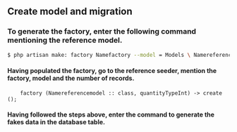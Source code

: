 ## Create model and migration

### To generate the factory, enter the following command mentioning the reference model.

``` bash
$ php artisan make: factory Namefactory --model = Models \ Namereferencemodel
```

#### Having populated the factory, go to the reference seeder, mention the factory, model and the number of records.

```
    factory (Namereferencemodel :: class, quantityTypeInt) -> create ();
```

#### Having followed the steps above, enter the command to generate the fakes data in the database table.